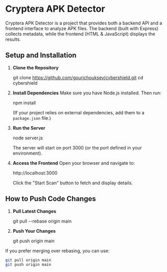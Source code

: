 # Cryptera APK Detector

Cryptera APK Detector is a project that provides both a backend API and a frontend interface to analyze APK files. The backend (built with Express) collects metadata, while the frontend (HTML & JavaScript) displays the results.



## Setup and Installation

1. **Clone the Repository**
   
   git clone https://github.com/gourichouksey/cybershield.git
   cd cybershield
   

2. **Install Dependencies**
   Make sure you have Node.js installed. Then run:
   
   npm install
   
   (If your project relies on external dependencies, add them to a `package.json` file.)

3. **Run the Server**
   
   node server.js
   
   The server will start on port 3000 (or the port defined in your environment).

4. **Access the Frontend**
   Open your browser and navigate to:
   
   http://localhost:3000
   
   Click the "Start Scan" button to fetch and display details.

## How to Push Code Changes


1. **Pull Latest Changes**
   
   git pull --rebase origin main
   

2. **Push Your Changes**
   
   git push origin main
   

If you prefer merging over rebasing, you can use:
```bash
git pull origin main
git push origin main